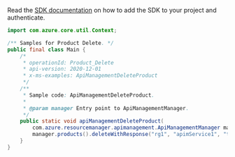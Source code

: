Read the [SDK documentation](https://github.com/Azure/azure-sdk-for-java/blob/azure-resourcemanager-apimanagement_1.0.0-beta.2/sdk/apimanagement/azure-resourcemanager-apimanagement/README.md) on how to add the SDK to your project and authenticate.

```java
import com.azure.core.util.Context;

/** Samples for Product Delete. */
public final class Main {
    /*
     * operationId: Product_Delete
     * api-version: 2020-12-01
     * x-ms-examples: ApiManagementDeleteProduct
     */
    /**
     * Sample code: ApiManagementDeleteProduct.
     *
     * @param manager Entry point to ApiManagementManager.
     */
    public static void apiManagementDeleteProduct(
        com.azure.resourcemanager.apimanagement.ApiManagementManager manager) {
        manager.products().deleteWithResponse("rg1", "apimService1", "testproduct", "*", true, Context.NONE);
    }
}
```
